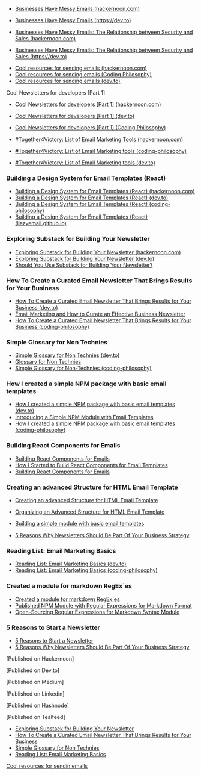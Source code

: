
* [Businesses Have Messy Emails (hackernoon.com)](https://hackernoon.com/businesses-have-messy-emails)
* [Businesses Have Messy Emails (https://dev.to)](https://dev.to/atherdon/businesses-have-messy-emails-p3h)

* [Businesses Have Messy Emails: The Relationship between Security and Sales (hackernoon.com)](https://hackernoon.com/businesses-have-messy-emails-the-relationship-between-security-and-sales)
* [Businesses Have Messy Emails: The Relationship between Security and Sales (https://dev.to)](https://dev.to/atherdon/businesses-have-messy-emails-the-relationship-between-security-and-sales-39p1)


- [Cool resources for sending emails (hackernoon.com)](https://hackernoon.com/cool-resources-for-sending-emails)
- [Cool resources for sending emails (Coding Philosophy)](https://coding-philosophy.hashnode.dev/cool-resources-for-sending-emails)
- [Cool resources for sending emails (dev.to)](https://dev.to/atherdon/cool-resources-for-sending-emails-3a9l)

Cool Newsletters for developers [Part 1]
- [Cool Newsletters for developers [Part 1] (hackernoon.com)](https://hackernoon.com/cool-newsletters-for-developers-part-1)
- [Cool Newsletters for developers [Part 1] (dev.to)](https://dev.to/atherdon/cool-newsletters-for-developers-part-1-4f93)
- [Cool Newsletters for developers [Part 1] (Coding Philosophy)](https://coding-philosophy.hashnode.dev/cool-newsletters-for-developers-part-1)


- [#Together4Victory: List of Email Marketing Tools (hackernoon.com)](https://hackernoon.com/together4victory-list-of-email-marketing-tools)
- [#Together4Victory: List of Email Marketing tools (coding-philosophy)](https://coding-philosophy.hashnode.dev/together4victory-list-of-email-marketing-tools)
- [#Together4Victory: List of Email Marketing tools (dev.to)](https://dev.to/atherdon/together4victory-list-of-email-marketing-tools-3m4h)


### Building a Design System for Email Templates (React)
- [Building a Design System for Email Templates (React) (hackernoon.com)](https://hackernoon.com/building-a-design-system-for-email-templates-react)
- [Building a Design System for Email Templates (React) (dev.to)](https://dev.to/atherdon/building-a-design-system-for-email-templates-react-1h05)
- [Building a Design System for Email Templates (React) (coding-philosophy)](https://coding-philosophy.hashnode.dev/building-a-design-system-for-email-templates-react)
- [Building a Design System for Email Templates (React) (llazyemail.github.io)](https://llazyemail.github.io/documentation/blog/building-a-design-system-for-email-templates-react)

### Exploring Substack for Building Your Newsletter
- [Exploring Substack for Building Your Newsletter (hackernoon.com)](https://hackernoon.com/exploring-substack-for-building-your-newsletter)
- [Exploring Substack for Building Your Newsletter (dev.to)](https://dev.to/atherdon/exploring-substack-for-building-your-newsletter-3mlm)
- [Should You Use Substack for Building Your Newsletter?](https://coding-philosophy.hashnode.dev/should-you-use-substack-for-building-your-newsletter)

### How To Create a Curated Email Newsletter That Brings Results for Your Business
- [How To Create a Curated Email Newsletter That Brings Results for Your Business (dev.to)](https://dev.to/atherdon/how-to-create-a-curated-email-newsletter-that-brings-results-for-your-business-41i5)
- [Email Marketing and How to Curate an Effective Business Newsletter](https://hackernoon.com/email-marketing-and-how-to-curate-an-effective-business-newsletter)
- [How To Create a Curated Email Newsletter That Brings Results for Your Business (coding-philosophy)](https://coding-philosophy.hashnode.dev/how-to-create-a-curated-email-newsletter-that-brings-results-for-your-business)


### Simple Glossary for Non Technies
- [Simple Glossary for Non Technies (dev.to)](https://dev.to/atherdon/simpe-glossary-for-non-technies-2ph5)
- [Glossary for Non Technies](https://hackernoon.com/glossary-for-non-technies)
- [Simple Glossary for Non-Technies (coding-philosophy)](https://coding-philosophy.hashnode.dev/simple-glossary-for-non-technies)

### How I created a simple NPM package with basic email templates
- [How I created a simple NPM package with basic email templates (dev.to)](https://dev.to/atherdon/how-i-created-a-simple-npm-package-with-basic-email-templates-1efo)
- [Introducing a Simple NPM Module with Email Templates](https://hackernoon.com/introducing-a-simple-npm-module-with-email-templates)
- [How I created a simple NPM package with basic email templates (coding-philosophy)](https://coding-philosophy.hashnode.dev/how-i-created-a-simple-npm-package-with-basic-email-templates)

### Building React Components for Emails
- [Building React Components for Emails](https://dev.to/atherdon/building-react-components-for-emails-1doe)
- [How I Started to Build React Components for Email Templates](https://hackernoon.com/how-i-started-to-build-react-components-for-email-templates)
- [Building React Components for Emails](https://coding-philosophy.hashnode.dev/building-react-components-for-emails)


### Creating an advanced Structure for HTML Email Template
- [Creating an advanced Structure for HTML Email Template](https://dev.to/atherdon/creating-an-advanced-structure-for-html-email-template-1n28)
- [Organizing an Advanced Structure for HTML Email Template](https://hackernoon.com/organizing-an-advanced-structure-for-html-email-template)
- [Building a simple module with basic email templates](https://coding-philosophy.hashnode.dev/building-a-simple-module-with-basic-email-templates)


- [5 Reasons Why Newsletters Should Be Part Of Your Business Strategy](https://hackernoon.com/5-reasons-why-newsletters-should-be-part-of-your-business-strategy)


### Reading List: Email Marketing Basics
- [Reading List: Email Marketing Basics (dev.to)](https://dev.to/atherdon/reading-list-email-marketing-basics-59k2)
- [Reading List: Email Marketing Basics (coding-philosophy)](https://coding-philosophy.hashnode.dev/reading-list-email-marketing-basics)

### Created a module for markdown RegEx`es
- [Created a module for markdown RegEx`es](https://dev.to/atherdon/created-a-module-for-markdown-regexes-3a1b)
- [Published NPM Module with Regular Expressions for Markdown Format](https://coding-philosophy.hashnode.dev/published-npm-module-with-regular-expressions-for-markdown-format)
- [Open-Sourcing Regular Expressions for Markdown Syntax Module](https://hackernoon.com/open-sourcing-regular-expressions-for-markdown-syntax-module)

### 5 Reasons to Start a Newsletter
- [5 Reasons to Start a Newsletter](https://coding-philosophy.hashnode.dev/5-reasons-to-start-a-newsletter)
- [5 Reasons Why Newsletters Should Be Part Of Your Business Strategy](https://hackernoon.com/5-reasons-why-newsletters-should-be-part-of-your-business-strategy)

[Published on Hackernoon]

[Published on Dev.to]

[Published on Medium]

[Published on Linkedin]

[Published on Hashnode]

[Published on Tealfeed]


- [Exploring Substack for Building Your Newsletter](https://tealfeed.com/exploring-substack-building-newsletter-fxgtc)
- [How To Create a Curated Email Newsletter That Brings Results for Your Business](https://tealfeed.com/create-curated-email-newsletter-brings-results-g3aop)
- [Simple Glossary for Non Technies](https://tealfeed.com/simple-glossary-non-technies-mv7dl)
- [Reading List: Email Marketing Basics](https://tealfeed.com/reading-list-email-marketing-basics-ut1ad)


[Cool resources for sendin emails](https://coderwall.com/p/bed50q/cool-resources-for-sending-emails)
